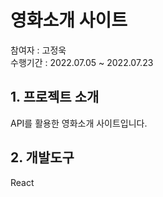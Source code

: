 # 영화소개 사이트
참여자 : 고정욱<br>
수행기간 : 2022.07.05 ~ 2022.07.23

## 1. 프로젝트 소개
API를 활용한 영화소개 사이트입니다.

## 2. 개발도구
React

